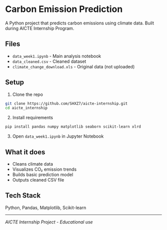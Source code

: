 # Carbon Emission Prediction

A Python project that predicts carbon emissions using climate data. Built during AICTE Internship Program.

## Files
- `data_week1.ipynb` - Main analysis notebook
- `data_cleaned.csv` - Cleaned dataset
- `climate_change_download.xls` - Original data (not uploaded)

## Setup
1. Clone the repo
```bash
git clone https://github.com/SHXZ7/aicte-internship.git
cd aicte_internship
```

2. Install requirements
```bash
pip install pandas numpy matplotlib seaborn scikit-learn xlrd
```

3. Open `data_week1.ipynb` in Jupyter Notebook

## What it does
- Cleans climate data
- Visualizes CO₂ emission trends
- Builds basic prediction model
- Outputs cleaned CSV file

## Tech Stack
Python, Pandas, Matplotlib, Scikit-learn

---
*AICTE Internship Project - Educational use*
